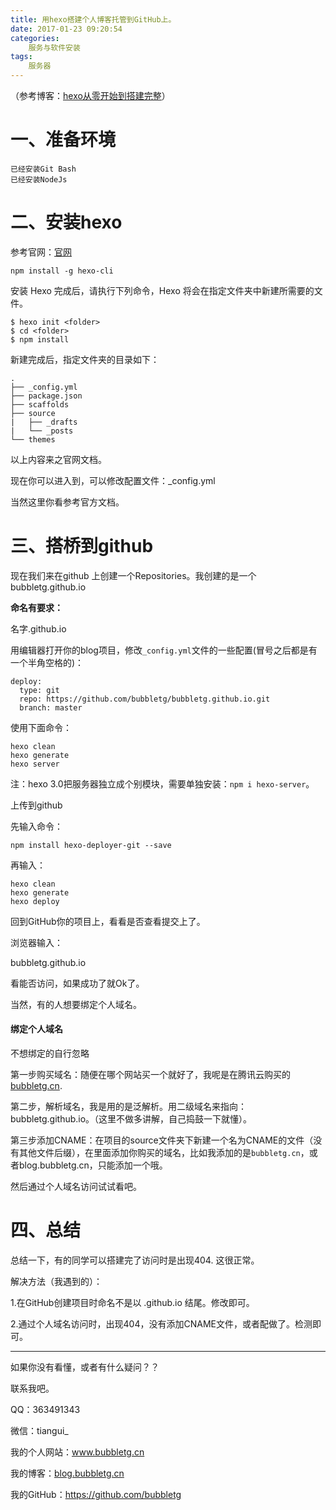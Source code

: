 ```yaml
---
title: 用hexo搭建个人博客托管到GitHub上。
date: 2017-01-23 09:20:54
categories:
	服务与软件安装
tags: 
    服务器
---
```

（参考博客：[hexo从零开始到搭建完整](https://www.cnblogs.com/visugar/p/6821777.html)）

# 一、准备环境

    已经安装Git Bash
    已经安装NodeJs

# 二、安装hexo

参考官网：[官网](https://hexo.io/zh-cn/docs/)

```
npm install -g hexo-cli
```

安装 Hexo 完成后，请执行下列命令，Hexo 将会在指定文件夹<folder>中新建所需要的文件。

```
$ hexo init <folder>
$ cd <folder>
$ npm install
```

新建完成后，指定文件夹的目录如下：

```
.
├── _config.yml
├── package.json
├── scaffolds
├── source
|   ├── _drafts
|   └── _posts
└── themes
```

以上内容来之官网文档。

现在你可以进入到<folder>，可以修改配置文件：_config.yml

当然这里你看参考官方文档。

# 三、搭桥到github

现在我们来在github 上创建一个Repositories。我创建的是一个bubbletg.github.io

**命名有要求：**

名字.github.io

用编辑器打开你的blog项目，修改`_config.yml`文件的一些配置(冒号之后都是有一个半角空格的)：

```
deploy:
  type: git
  repo: https://github.com/bubbletg/bubbletg.github.io.git
  branch: master
```

使用下面命令：

```
hexo clean
hexo generate
hexo server
```

注：hexo 3.0把服务器独立成个别模块，需要单独安装：`npm i hexo-server`。

上传到github

先输入命令：

`npm install hexo-deployer-git --save`

再输入：

```
hexo clean
hexo generate
hexo deploy
```

回到GitHub你的项目上，看看是否查看提交上了。

浏览器输入：

bubbletg.github.io

看能否访问，如果成功了就Ok了。

当然，有的人想要绑定个人域名。

#### 绑定个人域名

不想绑定的自行忽略

第一步购买域名：随便在哪个网站买一个就好了，我呢是在腾讯云购买的[bubbletg.cn](http://bubbletg.cn).

第二步，解析域名，我是用的是泛解析。用二级域名来指向：bubbletg.github.io。（这里不做多讲解，自己捣鼓一下就懂）。

第三步添加CNAME：在项目的source文件夹下新建一个名为CNAME的文件（没有其他文件后缀），在里面添加你购买的域名，比如我添加的是`bubbletg.cn`，或者blog.bubbletg.cn，只能添加一个哦。

然后通过个人域名访问试试看吧。

# 四、总结

总结一下，有的同学可以搭建完了访问时是出现404.  这很正常。

解决方法（我遇到的）：

1.在GitHub创建项目时命名不是以 .github.io 结尾。修改即可。

2.通过个人域名访问时，出现404，没有添加CNAME文件，或者配做了。检测即可。

-------------------------------------------------------------

如果你没有看懂，或者有什么疑问？？

联系我吧。

QQ：363491343

微信：tiangui_

我的个人网站：www.bubbletg.cn

我的博客：[blog.bubbletg.cn](blog.bubbletg.cn)

我的GitHub：https://github.com/bubbletg





